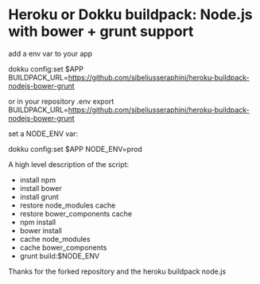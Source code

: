 Heroku or Dokku buildpack: Node.js with bower + grunt support
============================================

add a env var to your app

dokku config:set $APP BUILDPACK_URL=https://github.com/sibeliusseraphini/heroku-buildpack-nodejs-bower-grunt

or in your repository .env
export BUILDPACK_URL=https://github.com/sibeliusseraphini/heroku-buildpack-nodejs-bower-grunt

set a NODE_ENV var:

dokku config:set $APP NODE_ENV=prod

A high level description of the script:
- install npm
- install bower
- install grunt
- restore node_modules cache
- restore bower_components cache
- npm install
- bower install
- cache node_modules
- cache bower_components
- grunt build:$NODE_ENV

Thanks for the forked repository and the heroku buildpack node.js



























































































